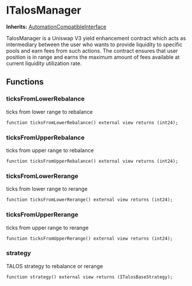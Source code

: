 # ITalosManager

**Inherits:**
[AutomationCompatibleInterface](/talos/interfaces/AutomationCompatibleInterface.sol/interface.AutomationCompatibleInterface.md)

TalosManager is a Uniswap V3 yield enhancement contract which acts as
intermediary between the user who wants to provide liquidity to specific pools
and earn fees from such actions. The contract ensures that user position is in
range and earns the maximum amount of fees available at current liquidity
utilization rate.


## Functions
### ticksFromLowerRebalance

ticks from lower range to rebalance


```solidity
function ticksFromLowerRebalance() external view returns (int24);
```

### ticksFromUpperRebalance

ticks from upper range to rebalance


```solidity
function ticksFromUpperRebalance() external view returns (int24);
```

### ticksFromLowerRerange

ticks from lower range to rerange


```solidity
function ticksFromLowerRerange() external view returns (int24);
```

### ticksFromUpperRerange

ticks from upper range to rerange


```solidity
function ticksFromUpperRerange() external view returns (int24);
```

### strategy

TALOS strategy to rebalance or rerange


```solidity
function strategy() external view returns (ITalosBaseStrategy);
```

